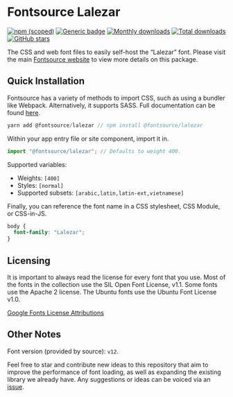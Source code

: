 # Fontsource Lalezar

[![npm (scoped)](https://img.shields.io/npm/v/@fontsource/lalezar?color=brightgreen)](https://www.npmjs.com/package/@fontsource/lalezar) [![Generic badge](https://img.shields.io/badge/fontsource-passing-brightgreen)](https://github.com/fontsource/fontsource) [![Monthly downloads](https://badgen.net/npm/dm/@fontsource/lalezar)](https://github.com/fontsource/fontsource) [![Total downloads](https://badgen.net/npm/dt/@fontsource/lalezar)](https://github.com/fontsource/fontsource) [![GitHub stars](https://img.shields.io/github/stars/fontsource/fontsource.svg?style=social&label=Star)](https://github.com/fontsource/fontsource/stargazers)

The CSS and web font files to easily self-host the “Lalezar” font. Please visit the main [Fontsource website](https://fontsource.org/fonts/lalezar) to view more details on this package.

## Quick Installation

Fontsource has a variety of methods to import CSS, such as using a bundler like Webpack. Alternatively, it supports SASS. Full documentation can be found [here](https://fontsource.org/docs/introduction).

```javascript
yarn add @fontsource/lalezar // npm install @fontsource/lalezar
```

Within your app entry file or site component, import it in.

```javascript
import "@fontsource/lalezar"; // Defaults to weight 400.
```

Supported variables:

- Weights: `[400]`
- Styles: `[normal]`
- Supported subsets: `[arabic,latin,latin-ext,vietnamese]`

Finally, you can reference the font name in a CSS stylesheet, CSS Module, or CSS-in-JS.

```css
body {
  font-family: "Lalezar";
}
```

## Licensing

It is important to always read the license for every font that you use.
Most of the fonts in the collection use the SIL Open Font License, v1.1. Some fonts use the Apache 2 license. The Ubuntu fonts use the Ubuntu Font License v1.0.

[Google Fonts License Attributions](https://fonts.google.com/attribution)

## Other Notes

Font version (provided by source): `v12`.

Feel free to star and contribute new ideas to this repository that aim to improve the performance of font loading, as well as expanding the existing library we already have. Any suggestions or ideas can be voiced via an [issue](https://github.com/fontsource/fontsource/issues).
